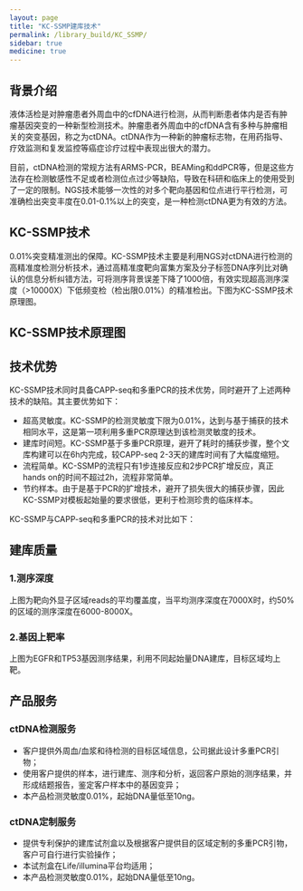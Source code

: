```yaml
---
layout: page
title: "KC-SSMP建库技术"
permalink: /library_build/KC_SSMP/
sidebar: true
medicine: true
---
```


## 背景介绍

液体活检是对肿瘤患者外周血中的cfDNA进行检测，从而判断患者体内是否有肿瘤基因突变的一种新型检测技术。肿瘤患者外周血中的cfDNA含有多种与肿瘤相关的突变基因，称之为ctDNA。ctDNA作为一种新的肿瘤标志物，在用药指导、疗效监测和复发监控等癌症诊疗过程中表现出很大的潜力。

目前，ctDNA检测的常规方法有ARMS-PCR，BEAMing和ddPCR等，但是这些方法存在检测敏感性不足或者检测位点过少等缺陷，导致在科研和临床上的使用受到了一定的限制。NGS技术能够一次性的对多个靶向基因和位点进行平行检测，可准确检出突变丰度在0.01-0.1%以上的突变，是一种检测ctDNA更为有效的方法。

## KC-SSMP技术

0.01%突变精准测出的保障。KC-SSMP技术主要是利用NGS对ctDNA进行检测的高精准度检测分析技术，通过高精准度靶向富集方案及分子标签DNA序列比对确认的信息分析纠错方法，可将测序背景误差下降了1000倍，有效实现超高测序深度（>10000X）下低频变检（检出限0.01%）的精准检出。下图为KC-SSMP技术原理图。

## KC-SSMP技术原理图


## 技术优势

KC-SSMP技术同时具备CAPP-seq和多重PCR的技术优势，同时避开了上述两种技术的缺陷。其主要优势如下：

* 超高灵敏度。KC-SSMP的检测灵敏度下限为0.01%，达到与基于捕获的技术相同水平，这是第一项利用多重PCR原理达到该检测灵敏度的技术。
* 建库时间短。KC-SSMP基于多重PCR原理，避开了耗时的捕获步骤，整个文库构建可以在6h内完成，较CAPP-seq 2-3天的建库时间有了大幅度缩短。
* 流程简单。KC-SSMP的流程只有1步连接反应和2步PCR扩增反应，真正hands on的时间不超过2h，流程非常简单。
* 节约样本。由于是基于PCR的扩增技术，避开了损失很大的捕获步骤，因此KC-SSMP对模板起始量的要求很低，更利于检测珍贵的临床样本。

KC-SSMP与CAPP-seq和多重PCR的技术对比如下：



## 建库质量

### 1.测序深度











上图为靶向外显子区域reads的平均覆盖度，当平均测序深度在7000X时，约50%的区域的测序深度在6000-8000X。

### 2.基因上靶率









上图为EGFR和TP53基因测序结果，利用不同起始量DNA建库，目标区域均上靶。

## 产品服务

### ctDNA检测服务

* 客户提供外周血/血浆和待检测的目标区域信息，公司据此设计多重PCR引物；
* 使用客户提供的样本，进行建库、测序和分析，返回客户原始的测序结果，并形成结题报告，鉴定客户样本中的基因变异；
* 本产品检测灵敏度0.01%，起始DNA量低至10ng。

### ctDNA定制服务

* 提供专利保护的建库试剂盒以及根据客户提供目的区域定制的多重PCR引物，客户可自行进行实验操作；
* 本试剂盒在Life/illumina平台均适用；
* 本产品检测灵敏度0.01%，起始DNA量低至10ng。 

